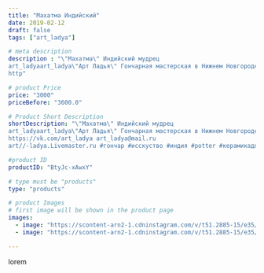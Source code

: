 ```yaml
---
title: "Махатма Индийский"
date: 2019-02-12
draft: false
tags: ["art_ladya"]

# meta description
description : "\"Махатма\" Индийский мудрец
art_ladyaart_ladya\"Арт Ладья\" Гончарная мастерская в Нижнем Новгороде. Изготовление керамики и мастер//-классы по обучению. 
http"

# product Price
price: "3000"
priceBefore: "3600.0"

# Product Short Description
shortDescription: "\"Махатма\" Индийский мудрец
art_ladyaart_ladya\"Арт Ладья\" Гончарная мастерская в Нижнем Новгороде. Изготовление керамики и мастер//-классы по обучению. 
https://vk.com/art_ladya art_ladya@mail.ru 
art//-ladya.Livemaster.ru #гончар #исскуство #индия #potter #керамикадляинтерьера #керамикаручнаяработа #secretkey #керамиканазаказ #handmade #посудаизглины #керамика #гончарнаяпосуда #эксклюзивнаякерамика #painter #душамира #махатма #decor #ceramics #pitcher #мудрец #святой #ceramics #design #панно #ceramicarte #мехенди #India #clay #mahatma #индия #авторскаякерамика"

#product ID
productID: "BtyJc-xAwxY"

# type must be "products"
type: "products"

# product Images
# first image will be shown in the product page
images:
  - image: "https://scontent-arn2-1.cdninstagram.com/v/t51.2885-15/e35/51316797_378999466226374_1078042280479709720_n.jpg?tp=1&_nc_ht=scontent-arn2-1.cdninstagram.com&_nc_cat=110&_nc_ohc=G6IW_7qXA-4AX9AGmYp&ccb=7-4&oh=d8def4fd20e8ff494e8a287667528591&oe=60846ADB&_nc_sid=83d603&ig_cache_key=MTk3NzY4NDc1NzgzNTc4OTU4MQ%3D%3D.2-ccb7-4"
  - image: "https://scontent-arn2-1.cdninstagram.com/v/t51.2885-15/e35/50977153_121119488971106_5089878082879884563_n.jpg?tp=1&_nc_ht=scontent-arn2-1.cdninstagram.com&_nc_cat=102&_nc_ohc=m-e2VDA0bkEAX_SwBrv&ccb=7-4&oh=c6d45317ee0b770874c7be8ab26ae195&oe=60855B21&_nc_sid=83d603&ig_cache_key=MTk3NzY4NDc1Nzg0NDMyMTU4Mw%3D%3D.2-ccb7-4"

---
```

lorem

